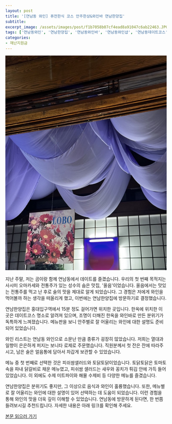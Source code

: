 ```yaml
---
layout: post
title: '[연남동 와인] 퓨전한식 코스 안주한상&와인바 연남한양집'
subtitle: 
excerpt_image: /assets/images/post/f1b7058b07cf4ead8a91047c6ab22463.JPG
tags: ['연남동와인', '연남한양집', '연남동와인바', '연남동와인샵', '연남동데이트코스']
categories: 
- 재난지원금
---
```


![메인 이미지](/assets/images/post/f1b7058b07cf4ead8a91047c6ab22463.JPG)

지난 주말, 저는 곰이랑 함께 연남동에서 데이트를 즐겼습니다. 우리의 첫 번째 목적지는 사시미 오마카세와 전통주가 있는 성수의 숨은 맛집, '올음'이었습니다. 올음에서는 맛있는 전통주를 먹고 난 후로 술의 맛을 제대로 알게 되었습니다. 그 경험은 저에게 와인을 먹어볼까 하는 생각을 떠올리게 했고, 이번에는 연남한양집에 방문하기로 결정했습니다.

연남한양집은 홍대입구역에서 15분 정도 걸어가면 위치한 곳입니다. 한옥에 위치한 이곳은 데이트코스 명소로 알려져 있으며, 조명이 더해진 한옥을 와인바로 만든 분위기가 독특하게 느껴졌습니다. 메뉴판을 보니 안주별로 잘 어울리는 와인에 대한 설명도 준비되어 있었습니다. 

와인 리스트는 연남동 와인으로 소문난 만큼 종류가 굉장히 많았습니다. 저희는 열대과일향이 은은하게 퍼지는 보니타 로제로 주문했습니다. 직원분께서 첫 잔은 잔에 따라주시고, 남은 술은 얼음통에 담아서 차갑게 보관할 수 있었습니다.

메뉴 중 첫 번째로 선택한 것은 피쉬쌈샐러드와 토닭토닭이었습니다. 토닭토닭은 토마토 속을 파내 닭갈비로 채운 메뉴였고, 피쉬쌈 샐러드는 새우와 꽁치가 튀김 안에 가득 들어 있었습니다. 이 외에도 수제 미트파이와 해물 수제비 등 다양한 메뉴를 즐겼습니다.

연남한양집은 분위기도 좋지만, 그 이상으로 음식과 와인이 훌륭했습니다. 또한, 메뉴별로 잘 어울리는 와인에 대한 설명이 있어 선택하는 데 도움이 되었습니다. 이런 경험을 통해 와인의 맛을 더욱 깊이 이해할 수 있었습니다. 연남동에 방문하게 된다면, 한 번쯤 들려보시길 추천드립니다. 자세한 내용은 아래 링크를 확인해 주세요.

[본문 읽으러 가기](https://m.blog.naver.com/ham_eaten_jellybear/223267775329)
